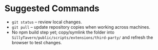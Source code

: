 # Suggested Commands
- `git status` – review local changes.
- `git pull` – update repository copies when working across machines.
- No npm build step yet; copy/symlink the folder into `SillyTavern/public/scripts/extensions/third-party/` and refresh the browser to test changes.
